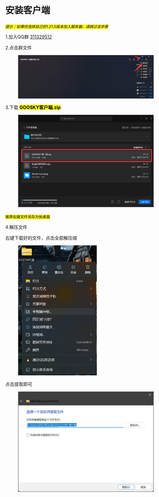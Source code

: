 # 安装客户端

<sub>_<mark style="color:$info;">提示：如果你选择自己的1.21.5版本加入服务器，请跳过该步骤</mark>_</sub>

1.加入QQ群    [311329512](https://qm.qq.com/q/yyzbJlmG9G)

2.点击群文件

<figure><img src="../.gitbook/assets/image (3).png" alt=""><figcaption></figcaption></figure>

3.下载  <mark style="color:$success;">**GOOSKY客户端.zip**</mark>

&#x20;

<figure><img src="../.gitbook/assets/image (1) (1).png" alt=""><figcaption></figcaption></figure>

<sub><mark style="color:$primary;">推荐右键文件另存为到桌面<mark style="color:$primary;"></sub>

4.解压文件

右键下载好的文件，点击全部解压缩

<div align="left"><figure><img src="../.gitbook/assets/image.png" alt="" width="246"><figcaption></figcaption></figure></div>

点击提取即可

<figure><img src="../.gitbook/assets/image (2).png" alt=""><figcaption></figcaption></figure>
